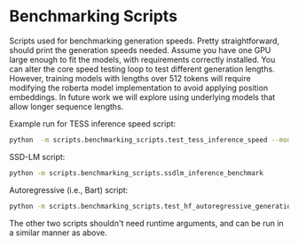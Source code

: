 # Benchmarking Scripts

Scripts used for benchmarking generation speeds. Pretty straightforward, should print the generation speeds needed. Assume you have one GPU large enough to fit the models, with requirements correctly installed. You can alter the core speed testing loop to test different generation lengths. However, training models with lengths over 512 tokens will require modifying the roberta model implementation to avoid applying position embeddings. In future work we will explore using underlying models that allow longer sequence lengths.

Example run for TESS inference speed script:
```bash
python  -m scripts.benchmarking_scripts.test_tess_inference_speed --model_name_or_path roberta-base --simplex_value 5  --num_diffusion_steps 1000  --num_inference_diffusion_steps 1000  --beta_schedule squaredcos_improved_ddpm  --top_p 0.8 --self_condition logits_mean --self_condition_mix_before_weights
```

SSD-LM script:
```bash
python -m scripts.benchmarking_scripts.ssdlm_inference_benchmark
```

Autoregressive (i.e., Bart) script:
```bash
python -m scripts.benchmarking_scripts.test_hf_autoregressive_generation
```

The other two scripts shouldn't need runtime arguments, and can be run in a similar manner as above.
